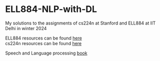 # ELL884-NLP-with-DL

My solutions to the assignments of cs224n at Stanford and ELL884 at IIT Delhi in winter 2024

ELL884 resources can be found [here](https://sites.google.com/view/ell881/home?authuser=0)\
cs224n resources can be found [here](https://web.stanford.edu/class/cs224n/)

Speech and Language processing [book](https://web.stanford.edu/~jurafsky/slpdraft/)
